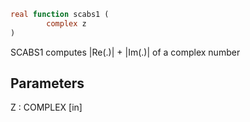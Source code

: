 ```fortran
real function scabs1 (
        complex z
)
```

SCABS1 computes |Re(.)| + |Im(.)| of a complex number

## Parameters
Z : COMPLEX [in]
